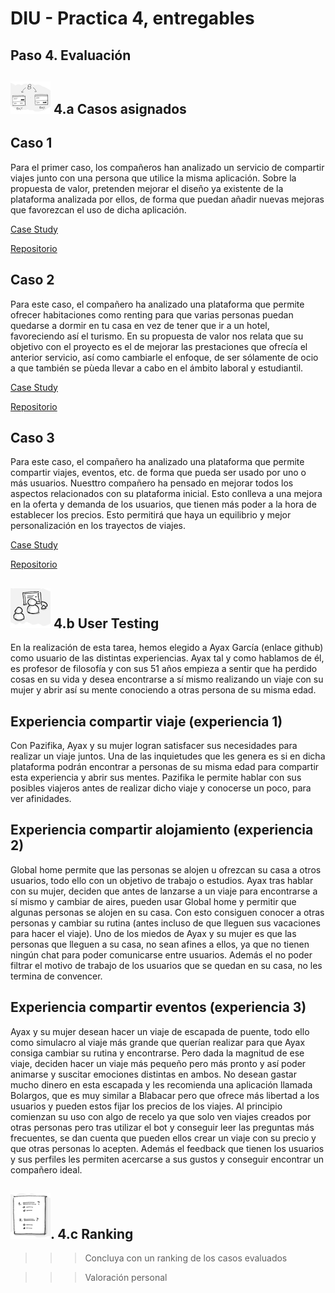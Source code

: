 # DIU - Practica 4, entregables
## Paso 4. Evaluación 

![Método UX](imgP4/ABtesting.png) 4.a Casos asignados
----

## Caso 1

Para el primer caso, los compañeros han analizado un servicio de compartir viajes junto con una persona que utilice la misma aplicación. Sobre la propuesta de valor, pretenden mejorar el diseño ya existente de la plataforma analizada por ellos, de forma que puedan añadir nuevas mejoras que favorezcan el uso de dicha aplicación.

[Case Study](https://github.com/DavidGmezHdez/DIU20/blob/master/P4/UXCaseStudy-review%20-%20DIU1.COHETE.pdf)

[Repositorio](https://github.com/migue99angel/DIU20)

## Caso 2

Para este caso, el compañero ha analizado una plataforma que permite ofrecer habitaciones como renting para que varias personas puedan quedarse a dormir en tu casa en vez de tener que ir a un hotel, favoreciendo así el turismo. En su propuesta de valor nos relata que su objetivo con el proyecto es el de mejorar las prestaciones que ofrecía el anterior servicio, así como cambiarle el enfoque, de ser sólamente de ocio a que también se pùeda llevar a cabo en el ámbito laboral y estudiantil.

[Case Study](https://github.com/DavidGmezHdez/DIU20/blob/master/P4/UXCaseStudy-review%20-%20DIU2.GMI.pdf)

[Repositorio](https://github.com/GonzaloMartinezIanez/DIU2-GMI)

## Caso 3

Para este caso, el compañero ha analizado una plataforma que permite compartir viajes, eventos, etc. de forma que pueda ser usado por uno o más usuarios. Nuesttro compañero ha pensado en mejorar todos los aspectos relacionados con su plataforma inicial. Esto conlleva a una mejora en la oferta y demanda de los usuarios, que tienen más poder a la hora de establecer los precios. Esto permitirá que haya un equilibrio y mejor personalización en los trayectos de viajes.

[Case Study](https://github.com/DavidGmezHdez/DIU20/blob/master/P4/UXCaseStudy-review%20-%20DIU3.Bolargo.pdf)

[Repositorio](https://github.com/iscoct/DIU20)


![Método UX](imgP4/usability-testing.png) 4.b User Testing
----
En la realización de esta tarea, hemos elegido a Ayax García (enlace github) como usuario de las distintas experiencias. Ayax tal y como hablamos de él, es profesor de filosofía y con sus 51 años empieza a sentir que ha perdido cosas en su vida y desea encontrarse a sí mismo realizando un viaje con su mujer y abrir así su mente conociendo a otras persona de su misma edad.

## Experiencia compartir viaje (experiencia 1)
Con Pazifika, Ayax y su mujer logran satisfacer sus necesidades para realizar un viaje juntos. Una de las inquietudes que les genera es si en dicha plataforma podrán encontrar a personas de su misma edad para compartir esta experiencia y abrir sus mentes. Pazifika le permite hablar con sus posibles viajeros antes de realizar dicho viaje y conocerse un poco, para ver afinidades.

## Experiencia compartir alojamiento (experiencia 2)
Global home permite que las personas se alojen u ofrezcan su casa a otros usuarios, todo ello con un objetivo de trabajo o estudios. Ayax tras hablar con su mujer, deciden que antes de lanzarse a un viaje para encontrarse a sí mismo y cambiar de aires, pueden usar Global home y permitir que algunas personas se alojen en su casa. Con esto consiguen conocer a otras personas y cambiar su rutina (antes incluso de que lleguen sus vacaciones para hacer el viaje). Uno de los miedos de Ayax y su mujer es que las personas que lleguen a su casa, no sean afines a ellos, ya que no tienen ningún chat para poder comunicarse entre usuarios. Además el no poder filtrar el motivo de trabajo de los usuarios que se quedan en su casa, no les termina de convencer.

## Experiencia compartir eventos (experiencia 3)
Ayax y su mujer desean hacer un viaje de escapada de puente, todo ello como simulacro al viaje más grande que querían realizar para que Ayax consiga cambiar su rutina y encontrarse. Pero dada la magnitud de ese viaje, deciden hacer un viaje más pequeño pero más pronto y así poder animarse y suscitar emociones distintas en ambos. No desean gastar mucho dinero en esta escapada y les recomienda una aplicación llamada Bolargos, que es muy similar a Blabacar pero que ofrece más libertad a los usuarios y pueden estos fijar los precios de los viajes. Al principio comienzan su uso con algo de recelo ya que solo ven viajes creados por otras personas pero tras utilizar el bot y conseguir leer las preguntas más frecuentes, se dan cuenta que pueden ellos crear un viaje con su precio y que otras personas lo acepten. Además el feedback que tienen los usuarios y sus perfiles les permiten acercarse a sus gustos y conseguir encontrar un compañero ideal.

![Método UX](imgP4/Survey.png). 4.c Ranking 
----

>>> Concluya con un ranking de los casos evaluados 

>>> Valoración personal 
